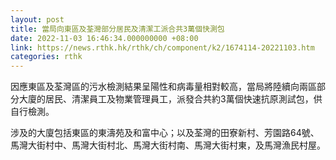 ```yaml
---
layout: post
title: 當局向東區及荃灣部分居民及清潔工派合共3萬個快測包
date: 2022-11-03 16:46:34.000000000 +08:00
link: https://news.rthk.hk/rthk/ch/component/k2/1674114-20221103.htm
categories: rthk
---
```


因應東區及荃灣區的污水檢測結果呈陽性和病毒量相對較高，當局將陸續向兩區部分大廈的居民、清潔員工及物業管理員工，派發合共約3萬個快速抗原測試包，供自行檢測。

涉及的大廈包括東區的東濤苑及和富中心；以及荃灣的田寮新村、芳園路64號、馬灣大街村中、馬灣大街村北、馬灣大街村南、馬灣大街村東，及馬灣漁民村屋。
